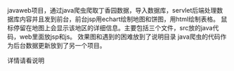 javaweb项目，通过java爬虫爬取丁香园数据，导入数据库，servlet后端处理数据库内容并且发到前台，前台jsp用echart绘制地图和饼图，用html绘制表格。
鼠标停留在地图上会显示该地区的详细信息。主要包括三个文件，src放的java代码，web里面放jsp和js。
效果图和遇到的困难放到了说明目录
java爬虫的代码作为后台数据更新放到了另一个项目。


详情请看说明
